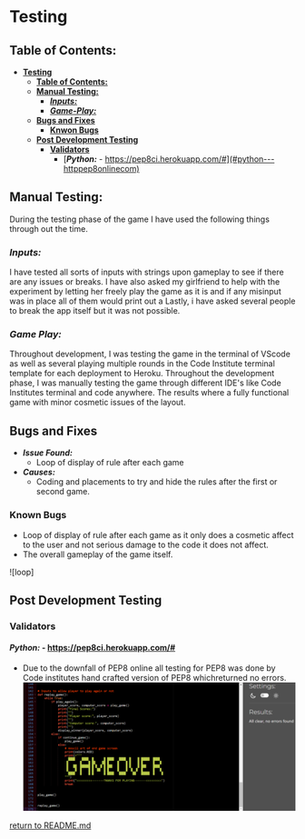 # **Testing**
## **Table of Contents:**
* [**Testing**](#testing)
  * [**Table of Contents:**](#table-of-contents)
  * [**Manual Testing:**](#manual-testing)
    * [***Inputs:***](#inputs)
    * [***Game-Play:***](#game-play)
  * [**Bugs and Fixes**](#bugs-and-fixes)
    * [**Knwon Bugs**](#known-bugs)
  * [**Post Development Testing**](#post-development-testing)
    * [**Validators**](#validators)
      * [***Python:*** - https://pep8ci.herokuapp.com/#](#python---httppep8onlinecom)

## **Manual Testing:** 
During the testing phase of the game I have used the following things through out the time.

### ***Inputs:***
I have tested all sorts of inputs with strings upon gameplay to see if there are any issues or breaks.
I have also asked my girlfriend to help with the experiment by letting her freely play the game as it is and if any misinput was in place all of them would print out a
Lastly, i have asked several people to break the app itself but it was not possible.

### ***Game Play:***
Throughout development, I was testing the game in the terminal of VScode as well as several playing multiple rounds in the Code Institute terminal template for each deployment to Heroku.
Throughout the development phase, I was manually testing the game through different IDE's like Code Institutes terminal and code anywhere.
The results where a fully functional game with minor cosmetic issues of the layout.

## **Bugs and Fixes**
* ***Issue Found:***
    * Loop of display of rule after each game 
* ***Causes:*** 
    * Coding and placements to try and hide the rules after the first or second game.
     
### **Known Bugs**
* Loop of display of rule after each game as it only does a cosmetic affect to the user and not serious damage to the code it does not affect.
* The overall gameplay of the game itself. 

![loop]


## **Post Development Testing**
### **Validators**

#### ***Python:*** - https://pep8ci.herokuapp.com/#
* Due to the downfall of PEP8 online all testing for PEP8 was done by Code institutes hand crafted version of PEP8 whichreturned no errors.
![PEP8 CI](docs/screenshots/pep8-ci.png)

[return to README.md](README.md)
